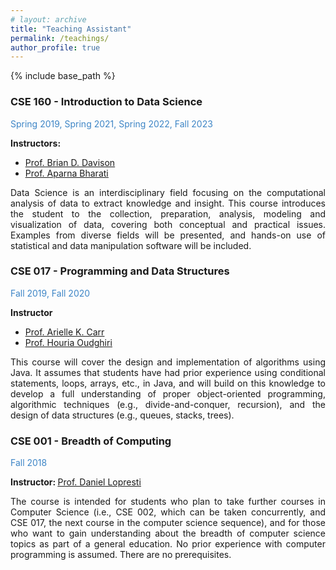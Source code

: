 ```yaml
---
# layout: archive
title: "Teaching Assistant"
permalink: /teachings/
author_profile: true
---
```


{% include base_path %}
<style>
hr { 
  display: block;
  margin-top: 0.5em;
  margin-bottom: 0.5em;
  margin-left: auto;
  margin-right: 40em;
  border-style: inset;
  border-width: 2px;
}
</style>

### CSE 160 - Introduction to Data Science
<p style="color: #3d85c6;">Spring 2019, Spring 2021, Spring 2022, Fall 2023</p>

<b>Instructors:</b>
- <u><a href="https://engineering.lehigh.edu/cse/faculty/724">Prof. Brian D. Davison</a></u>
- <u><a href="https://engineering.lehigh.edu/cse/faculty/44810">Prof. Aparna Bharati</a></u><br>

<p style="text-align: justify;">Data Science is an interdisciplinary field focusing on the computational analysis of data to extract knowledge and insight. This course introduces the student to the collection, preparation, analysis, modeling and visualization of data, covering both conceptual and practical issues. Examples from diverse fields will be presented, and hands-on use of statistical and data manipulation software will be included.</p>

### CSE 017 - Programming and Data Structures 
<p style="color: #3d85c6;">Fall 2019, Fall 2020</p>

<b>Instructor</b>
- <u><a href="https://engineering.lehigh.edu/cse/faculty/3011">Prof. Arielle K. Carr</a></u>
- <u><a href="https://engineering.lehigh.edu/cse/faculty/11326">Prof. Houria Oudghiri</a></u><br>

<p style="text-align: justify;">This course will cover the design and implementation of algorithms using Java.
It assumes that students have had prior experience using conditional statements, loops, arrays, etc., in Java, and will build on this knowledge to develop a full understanding of proper object-oriented programming, algorithmic techniques (e.g., divide-and-conquer, recursion), and the design of data structures (e.g., queues, stacks, trees).</p>

### CSE 001 - Breadth of Computing
<p style="color: #3d85c6;">Fall 2018</p>

<b>Instructor: </b><u><a href="https://engineering.lehigh.edu/cse/faculty/732">Prof. Daniel Lopresti</a></u><br>

<p style="text-align: justify;">The course is intended for students who plan to take further courses in Computer Science (i.e., CSE 002, which can be taken concurrently, and CSE 017, the next course in the computer science sequence), and for those who want to gain understanding about the breadth of computer science topics as part of a general education. No prior experience with computer programming is assumed. There are no prerequisites.</p>